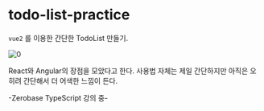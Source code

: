 # todo-list-practice

`vue2` 를 이용한 간단한 TodoList 만들기.

![0](https://user-images.githubusercontent.com/110772094/211157141-4ba3c174-3861-4f5f-9478-97e3749e70a6.PNG)


React와 Angular의 장점을 모았다고 한다.
사용법 자체는 제일 간단하지만 아직은 오히려 간단해서 더 어색한 느낌이 든다.

-Zerobase TypeScript 강의 중-
